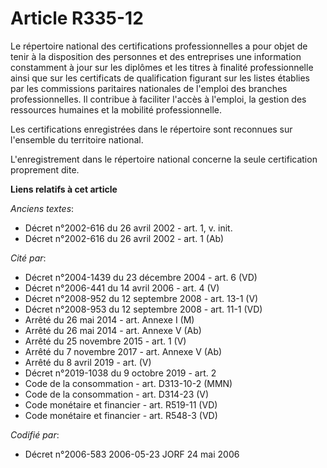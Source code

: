 # Article R335-12

Le répertoire national des certifications professionnelles a pour objet de tenir à la disposition des personnes et des
entreprises une information constamment à jour sur les diplômes et les titres à finalité professionnelle ainsi que sur les
certificats de qualification figurant sur les listes établies par les commissions paritaires nationales de l'emploi des
branches professionnelles. Il contribue à faciliter l'accès à l'emploi, la gestion des ressources humaines et la mobilité
professionnelle.

Les certifications enregistrées dans le répertoire sont reconnues sur l'ensemble du territoire national.

L'enregistrement dans le répertoire national concerne la seule certification proprement dite.

**Liens relatifs à cet article**

_Anciens textes_:

  - Décret n°2002-616 du 26 avril 2002 - art. 1, v. init.
  - Décret n°2002-616 du 26 avril 2002 - art. 1 (Ab)

_Cité par_:

  - Décret n°2004-1439 du 23 décembre 2004 - art. 6 (VD)
  - Décret n°2006-441 du 14 avril 2006 - art. 4 (V)
  - Décret n°2008-952 du 12 septembre 2008 - art. 13-1 (V)
  - Décret n°2008-953 du 12 septembre 2008 - art. 11-1 (VD)
  - Arrêté du 26 mai 2014 - art. Annexe I (M)
  - Arrêté du 26 mai 2014 - art. Annexe V (Ab)
  - Arrêté du 25 novembre 2015 - art. 1 (V)
  - Arrêté du 7 novembre 2017 - art. Annexe V (Ab)
  - Arrêté du 8 avril 2019 - art. (V)
  - Décret n°2019-1038 du 9 octobre 2019 - art. 2
  - Code de la consommation - art. D313-10-2 (MMN)
  - Code de la consommation - art. D314-23 (V)
  - Code monétaire et financier - art. R519-11 (VD)
  - Code monétaire et financier - art. R548-3 (VD)

_Codifié par_:

  - Décret n°2006-583 2006-05-23 JORF 24 mai 2006
